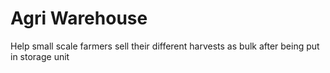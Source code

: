 # Agri Warehouse
Help small scale farmers sell their different harvests as bulk after being put in storage unit

